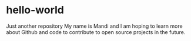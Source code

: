 # hello-world
Just another repository 
My name is Mandi and I am hoping to learn more about Github and code to contribute to open source projects in the future. 

